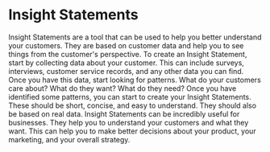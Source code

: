 

# Insight Statements
Insight Statements are a tool that can be used to help you better understand your customers. They are based on customer data and help you to see things from the customer's perspective. To create an Insight Statement, start by collecting data about your customer. This can include surveys, interviews, customer service records, and any other data you can find. Once you have this data, start looking for patterns. What do your customers care about? What do they want? What do they need? Once you have identified some patterns, you can start to create your Insight Statements. These should be short, concise, and easy to understand. They should also be based on real data. Insight Statements can be incredibly useful for businesses. They help you to understand your customers and what they want. This can help you to make better decisions about your product, your marketing, and your overall strategy.